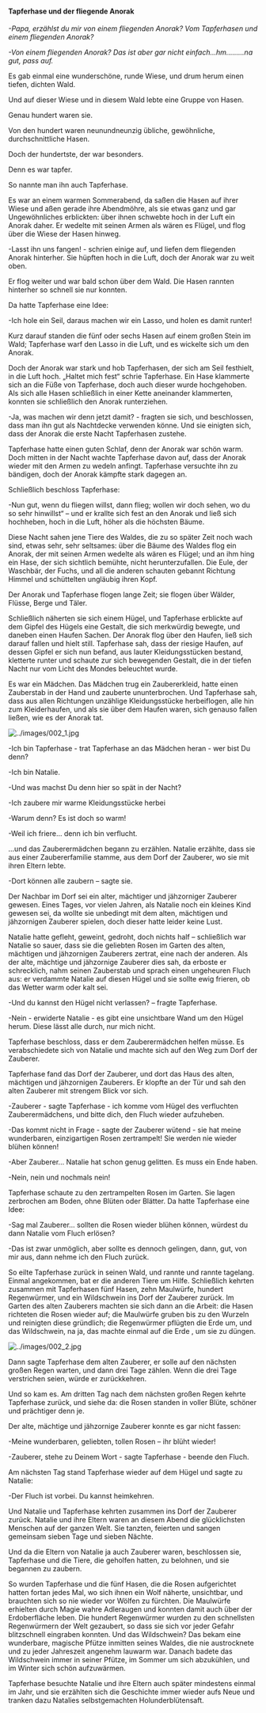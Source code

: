 #### Tapferhase und der fliegende Anorak 
_-Papa, erzählst du mir von einem fliegenden Anorak? Vom Tapferhasen und einem fliegenden Anorak?_

_-Von einem fliegenden Anorak? Das ist aber gar nicht einfach...hm.........na gut, pass auf._

Es gab einmal eine wunderschöne, runde Wiese, und drum herum einen tiefen, dichten Wald. 

Und auf dieser Wiese und in diesem Wald lebte eine Gruppe von Hasen. 

Genau hundert waren sie. 

Von den hundert waren neunundneunzig übliche, gewöhnliche, durchschnittliche Hasen.
 
Doch der hundertste, der war besonders. 

Denn es war tapfer.

So nannte man ihn auch Tapferhase.

Es war an einem warmen Sommerabend, da saßen die Hasen auf ihrer Wiese und aßen gerade ihre Abendmöhre, als sie etwas ganz und gar Ungewöhnliches erblickten: über ihnen schwebte hoch in der Luft ein Anorak daher. Er wedelte mit seinen Armen als wären es Flügel, und flog über die Wiese der Hasen hinweg. 

-Lasst ihn uns fangen! - schrien einige auf, und liefen dem fliegenden Anorak hinterher. Sie hüpften hoch in die Luft, doch der Anorak war zu weit oben. 

Er flog weiter und war bald schon über dem Wald. Die Hasen rannten hinterher so schnell sie nur konnten.

Da hatte Tapferhase eine Idee: 

-Ich hole ein Seil, daraus machen wir ein Lasso, und holen es damit runter! 

Kurz darauf standen die fünf oder sechs Hasen auf einem großen Stein im Wald; Tapferhase warf den Lasso in die Luft, und es wickelte sich um den Anorak. 

Doch der Anorak war stark und hob Tapferhasen, der sich am Seil festhielt, in die Luft hoch. „Haltet mich fest“ schrie Tapferhase. Ein Hase klammerte sich an die Füße von Tapferhase, doch auch dieser wurde hochgehoben. Als sich alle Hasen schließlich in einer Kette aneinander klammerten, konnten sie schließlich den Anorak runterziehen.

-Ja, was machen wir denn jetzt damit? - fragten sie sich, und beschlossen, dass man ihn gut als Nachtdecke verwenden könne. Und sie einigten sich, dass der Anorak die erste Nacht Tapferhasen zustehe.

Tapferhase hatte einen guten Schlaf, denn der Anorak war schön warm. Doch mitten in der Nacht wachte Tapferhase davon auf, dass der Anorak wieder mit den Armen zu wedeln anfingt. Tapferhase versuchte ihn zu bändigen, doch der Anorak kämpfte stark dagegen an.

Schließlich beschloss Tapferhase:

-Nun gut, wenn du fliegen willst, dann flieg; wollen wir doch sehen, wo du so sehr hinwillst“ – und er krallte sich fest an den Anorak und ließ sich hochheben, hoch in die Luft, höher als die höchsten Bäume.

Diese Nacht sahen jene Tiere des Waldes, die zu so später Zeit noch wach sind, etwas sehr, sehr seltsames: über die Bäume des Waldes flog ein Anorak, der mit seinen Armen wedelte als wären es Flügel; und an ihm hing ein Hase, der sich sichtlich bemühte, nicht herunterzufallen. Die Eule, der Waschbär, der Fuchs, und all die anderen schauten gebannt Richtung Himmel und schüttelten ungläubig ihren Kopf. 

Der Anorak und Tapferhase flogen lange Zeit; sie flogen über Wälder, Flüsse, Berge und Täler. 

Schließlich näherten sie sich einem Hügel, und Tapferhase erblickte auf dem Gipfel des Hügels eine Gestalt, die sich merkwürdig bewegte, und daneben einen Haufen  Sachen. Der Anorak flog über den Haufen, ließ sich darauf fallen und hielt still. Tapferhase sah, dass der riesige Haufen, auf dessen Gipfel er sich nun befand, aus lauter Kleidungsstücken bestand, kletterte runter und schaute zur sich bewegenden Gestalt, die in der tiefen Nacht nur vom Licht des Mondes beleuchtet wurde. 

Es war ein Mädchen. Das Mädchen trug ein Zaubererkleid, hatte einen Zauberstab in der Hand und zauberte ununterbrochen. Und Tapferhase sah, dass aus allen Richtungen unzählige Kleidungsstücke herbeiflogen, alle hin zum Kleiderhaufen, und als sie über dem Haufen waren, sich genauso fallen ließen, wie es der Anorak tat. 

![../images/002_1.jpg](../images/002_1.jpg)

-Ich bin Tapferhase - trat Tapferhase an das Mädchen heran - wer bist Du denn?

-Ich bin Natalie.

-Und was machst Du denn hier so spät in der Nacht?

-Ich zaubere mir warme Kleidungsstücke herbei

-Warum denn? Es ist doch so warm!

-Weil ich friere... denn ich bin verflucht.

...und das Zauberermädchen begann zu erzählen. Natalie erzählte, dass sie aus einer Zaubererfamilie stamme, aus dem Dorf der Zauberer, wo sie mit ihren Eltern lebte. 

-Dort können alle zaubern – sagte sie. 

Der Nachbar im Dorf sei ein alter, mächtiger und jähzorniger Zauberer gewesen. Eines Tages, vor vielen Jahren, als Natalie noch ein kleines Kind gewesen sei, da wollte sie unbedingt mit dem alten, mächtigen und jähzornigen Zauberer spielen, doch dieser hatte leider keine Lust.

Natalie hatte gefleht, geweint, gedroht, doch nichts half – schließlich war Natalie so sauer, dass sie die geliebten Rosen im Garten des alten, mächtigen und jähzornigen Zauberers zertrat, eine nach der anderen.
Als der alte, mächtige und jähzornige Zauberer dies sah, da erboste er schrecklich, nahm seinen Zauberstab und sprach einen ungeheuren Fluch aus: er verdammte Natalie auf diesen Hügel und sie sollte ewig frieren, ob das Wetter warm oder kalt sei. 

-Und du kannst den Hügel nicht verlassen? – fragte Tapferhase.

-Nein - erwiderte Natalie - es gibt eine unsichtbare Wand um den Hügel herum. Diese lässt alle durch, nur mich nicht.

Tapferhase beschloss, dass er dem Zauberermädchen helfen müsse. Es verabschiedete sich von Natalie und machte sich auf den Weg zum Dorf der Zauberer.

Tapferhase fand das Dorf der Zauberer, und dort das Haus des alten, mächtigen und jähzornigen Zauberers. Er klopfte an der Tür und sah den alten Zauberer mit strengem Blick vor sich.

-Zauberer - sagte Tapferhase - ich komme vom Hügel des verfluchten Zauberermädchens, und bitte dich, den Fluch wieder aufzuheben.

-Das kommt nicht in Frage - sagte der Zauberer wütend - sie hat meine wunderbaren, einzigartigen Rosen zertrampelt! Sie werden nie wieder blühen können!

-Aber Zauberer... Natalie hat schon genug gelitten. Es muss ein Ende haben.

-Nein, nein und nochmals nein!

Tapferhase schaute zu den zertrampelten Rosen im Garten. Sie lagen zerbrochen am Boden, ohne Blüten oder Blätter. Da hatte Tapferhase eine Idee:

-Sag mal Zauberer... sollten die Rosen wieder blühen können, würdest du dann Natalie vom Fluch erlösen?

-Das ist zwar unmöglich, aber sollte es dennoch gelingen, dann, gut, von mir aus, dann nehme ich den Fluch zurück.

So eilte Tapferhase zurück in seinen Wald, und rannte und rannte tagelang. Einmal angekommen, bat er die anderen Tiere um Hilfe. Schließlich kehrten zusammen mit Tapferhasen fünf Hasen, zehn Maulwürfe, hundert Regenwürmer, und ein Wildschwein ins Dorf der Zauberer zurück. Im Garten des alten Zauberers machten sie sich dann an die Arbeit: die Hasen richteten die Rosen wieder auf; die Maulwürfe gruben bis zu den Wurzeln und reinigten diese gründlich; die Regenwürmer pflügten die Erde um, und das Wildschwein, na ja, das machte einmal auf die Erde , um sie zu düngen.
 
![../images/002_2.jpg](../images/002_2.jpg)

Dann sagte Tapferhase dem alten Zauberer, er solle auf den nächsten großen Regen warten, und dann drei Tage zählen. Wenn die drei Tage verstrichen seien, würde er zurückkehren.

Und so kam es. Am dritten Tag nach dem nächsten großen Regen kehrte Tapferhase zurück, und siehe da: die Rosen standen in voller Blüte, schöner und prächtiger denn je.

Der alte, mächtige und jähzornige Zauberer konnte es gar nicht fassen:

-Meine wunderbaren, geliebten, tollen Rosen – ihr blüht wieder!

-Zauberer, stehe zu Deinem Wort - sagte Tapferhase - beende den Fluch.

Am nächsten Tag stand Tapferhase wieder auf dem Hügel und sagte zu Natalie: 

-Der Fluch ist vorbei. Du kannst heimkehren. 

Und Natalie und Tapferhase kehrten zusammen ins Dorf der Zauberer zurück. Natalie und ihre Eltern waren an diesem Abend die glücklichsten Menschen auf der ganzen Welt. Sie tanzten, feierten und sangen gemeinsam sieben Tage und sieben Nächte.

Und da die Eltern von Natalie ja auch Zauberer waren, beschlossen sie, Tapferhase und die Tiere, die geholfen hatten, zu belohnen, und sie begannen zu zaubern.

So wurden Tapferhase und die fünf Hasen, die die Rosen aufgerichtet hatten fortan jedes Mal, wo sich ihnen ein Wolf näherte, unsichtbar, und brauchten sich so nie wieder vor Wölfen zu fürchten. Die Maulwürfe erhielten durch Magie wahre Adleraugen und konnten damit auch über der Erdoberfläche leben. Die hundert Regenwürmer wurden zu den schnellsten Regenwürmern der Welt gezaubert, so dass sie sich vor jeder Gefahr blitzschnell eingraben konnten. 
Und das Wildschwein? Das bekam eine wunderbare, magische Pfütze inmitten seines Waldes, die nie austrocknete und zu jeder Jahreszeit angenehm lauwarm war. Danach badete das Wildschwein immer in seiner Pfütze, im Sommer um sich abzukühlen, und im Winter sich schön aufzuwärmen.

Tapferhase besuchte Natalie und ihre Eltern auch später mindestens einmal im Jahr, und sie erzählten sich die Geschichte immer wieder aufs Neue und tranken dazu Natalies selbstgemachten Holunderblütensaft.

